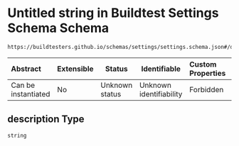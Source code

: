 # Untitled string in Buildtest Settings Schema Schema

```txt
https://buildtesters.github.io/schemas/settings/settings.schema.json#/definitions/ssh/properties/description
```




| Abstract            | Extensible | Status         | Identifiable            | Custom Properties | Additional Properties | Access Restrictions | Defined In                                                                      |
| :------------------ | ---------- | -------------- | ----------------------- | :---------------- | --------------------- | ------------------- | ------------------------------------------------------------------------------- |
| Can be instantiated | No         | Unknown status | Unknown identifiability | Forbidden         | Allowed               | none                | [settings.schema.json\*](../../out/settings.schema.json "open original schema") |

## description Type

`string`
